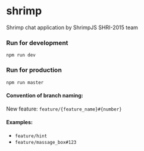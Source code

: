 # shrimp
Shrimp chat application by ShrimpJS SHRI-2015 team

### Run for development
`npm run dev`

### Run for production
`npm run master`

#### Convention of branch naming:
New feature: `feature/{feature_name}#{number}`

#### Examples:

  * `feature/hint`
  * `feature/massage_box#123`
